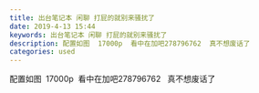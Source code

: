 ```yaml
---
title: 出台笔记本 闲聊 打屁的就别来骚扰了
date: 2019-4-13 15:44
keywords: 出台笔记本 闲聊 打屁的就别来骚扰了
description: 配置如图  17000p  看中在加吧278796762  真不想废话了
categories: used
---
```

<td class="t_f" id="postmessage_3486250">

配置如图  17000p  看中在加吧278796762   真不想废话了<br/>
<img alt="" border="0" class="zoom" data-cf-modified-4af053031eb0c28147049932-="" file="http://www.flw.ph/data/appbyme/upload/image/201904/13/YoLhoZF3E45d.jpg" id="aimg_c0UV7" lazyloadthumb="1" onclick="" onmouseover="" src="http://www.flw.ph/data/appbyme/upload/image/201904/13/YoLhoZF3E45d.jpg"/><br/>
<img alt="" border="0" class="zoom" data-cf-modified-4af053031eb0c28147049932-="" file="http://www.flw.ph/data/appbyme/upload/image/201904/13/k8yfQhVLmAdc.jpg" id="aimg_jQtZz" lazyloadthumb="1" onclick="" onmouseover="" src="http://www.flw.ph/data/appbyme/upload/image/201904/13/k8yfQhVLmAdc.jpg"/><br/>
<img alt="" border="0" class="zoom" data-cf-modified-4af053031eb0c28147049932-="" file="http://www.flw.ph/data/appbyme/upload/image/201904/13/QCKKUzsXbPb9.jpg" id="aimg_BHzcn" lazyloadthumb="1" onclick="" onmouseover="" src="http://www.flw.ph/data/appbyme/upload/image/201904/13/QCKKUzsXbPb9.jpg"/><br/>
</td>
